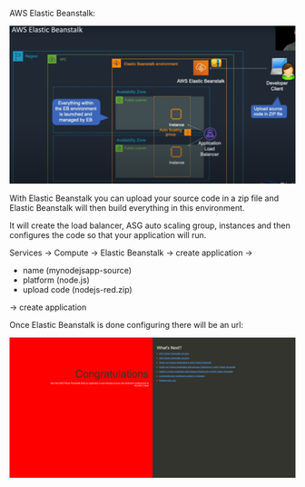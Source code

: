 AWS Elastic Beanstalk:

![](../Images/ElasticBeanstalk.PNG)

With Elastic Beanstalk you can upload your source code in a zip file and Elastic Beanstalk will then build everything in this environment.

It will create the load balancer, ASG auto scaling group, instances and then configures the code so that your application will run.

Services -> Compute -> Elastic Beanstalk -> create application ->

- name (mynodejsapp-source)
- platform (node.js)
- upload code (nodejs-red.zip) 

-> create application

Once Elastic Beanstalk is done configuring there will be an url:

![](../Images/ElasticBeanstalkNodeJS.PNG)
